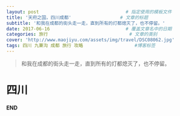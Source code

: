 ```yaml
---
layout: post								# 指定使用的模板文件
title: '天府之国，四川成都'				    # 文章的标题
subtitle: '和我在成都的街头走一走，直到所有的灯都熄灭了，也不停留。'
date: 2017-06-16							# 覆盖文章名中的日期
categories: 旅行								# 文章的类别
cover: 'http://www.maojiyu.com/assets/img/travel/DSC08062.jpg'
tags: 四川 九寨沟 成都 旅行 攻略					#博客标签
---
```


> 和我在成都的街头走一走，直到所有的灯都熄灭了，也不停留。

# 四川

#### END




